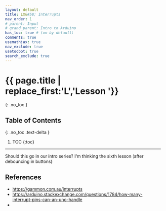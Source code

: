 ```yaml
---
layout: default
title: LX&#58; Interrupts
nav_order: 1
# parent: Input
# grand_parent: Intro to Arduino
has_toc: true # (on by default)
comments: true
usemathjax: true
nav_exclude: true
usetocbot: true
search_exclude: true
---
```

# {{ page.title | replace_first:'L','Lesson '}}
{: .no_toc }

## Table of Contents
{: .no_toc .text-delta }

1. TOC
{:toc}
---

Should this go in our intro series? I'm thinking the sixth lesson (after debouncing in buttons)

## References
- https://gammon.com.au/interrupts
- https://arduino.stackexchange.com/questions/1784/how-many-interrupt-pins-can-an-uno-handle
- 